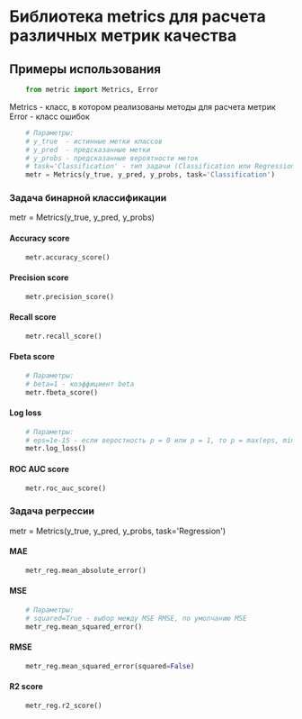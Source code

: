 # Библиотека metrics для расчета различных метрик качества #

## Примеры использования ##

```python
    from metric import Metrics, Error
```

Metrics - класс, в котором реализованы методы для расчета метрик 
Error - класс ошибок 

```python
    # Параметры:
    # y_true  - истинные метки классов
    # y_pred  - предсказанные метки
    # y_probs - предсказанные вероятности меток 
    # task='Classification' - тип задачи (Classification или Regression)
    metr = Metrics(y_true, y_pred, y_probs, task='Classification')
```

### Задача бинарной классификации ###

metr = Metrics(y_true, y_pred, y_probs)

#### Accuracy score ####

```python
    metr.accuracy_score()
```

#### Precision score ####

```python
    metr.precision_score()
```

#### Recall score ####

```python
    metr.recall_score()
```

#### Fbeta score ####

```python
    # Параметры:
    # beta=1 - коэффициент beta
    metr.fbeta_score()
```

#### Log loss ####

```python
    # Параметры:
    # eps=1e-15 - если веростность p = 0 или p = 1, то p = max(eps, min(1 - eps, p))
    metr.log_loss()
```

#### ROC AUC score ####

```python
    metr.roc_auc_score()
```

### Задача регрессии ###

metr = Metrics(y_true, y_pred, y_probs, task='Regression')

#### MAE ####

```python
    metr_reg.mean_absolute_error()
```

#### MSE ####

```python
    # Параметры:
    # squared=True - выбор между MSE RMSE, по умолчанию MSE
    metr_reg.mean_squared_error()
```

#### RMSE ####

```python
    metr_reg.mean_squared_error(squared=False)
```

#### R2 score ####

```python
    metr_reg.r2_score()
```
